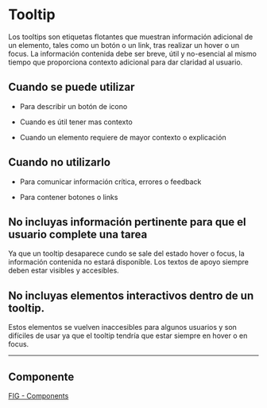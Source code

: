 # Tooltip

Los tooltips son etiquetas flotantes que muestran información adicional de un elemento, tales como un botón o un link, tras realizar un hover o un focus. La información contenida debe ser breve, útil y no-esencial al mismo tiempo que proporciona contexto adicional para dar claridad al usuario. 

## Cuando se puede utilizar

-   Para describir un botón de icono
    
-   Cuando es útil tener mas contexto
    
-   Cuando un elemento requiere de mayor contexto o explicación
    

## Cuando no utilizarlo

-   Para comunicar información crítica, errores o feedback
    
-   Para contener botones o links
    

## No incluyas información pertinente para que el usuario complete una tarea

Ya que un tooltip desaparece cundo se sale del estado hover o focus, la información contenida no estará disponible. Los textos de apoyo siempre deben estar visibles y accesibles.

## No incluyas elementos interactivos dentro de un tooltip. 

Estos elementos se vuelven inaccesibles para algunos usuarios y son difíciles de usar ya que el tooltip tendría que estar siempre en hover o en focus.

---

## Componente
[FIG - Components](https://www.figma.com/file/adTpzuue9VJyGt5D6bb45F/FIG---Components?node-id=2399%3A2643)